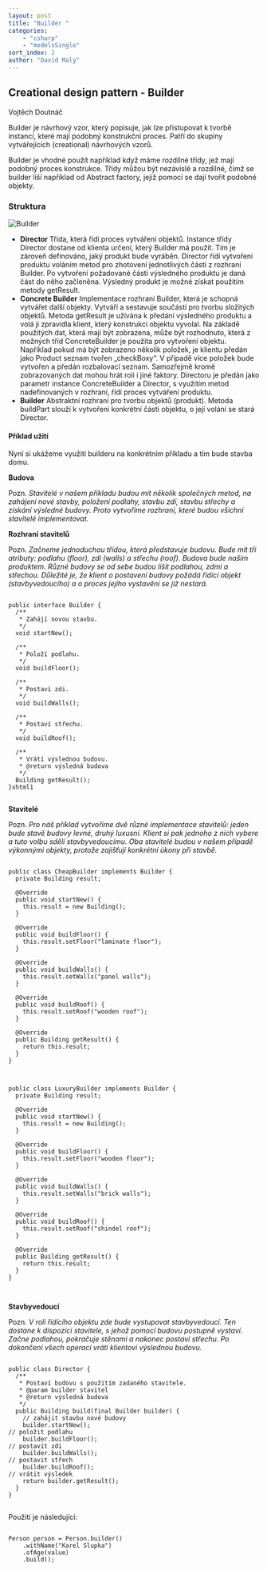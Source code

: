 ```yaml
---
layout: post
title: "Builder "
categories:
    - "csharp"
    - "modelsSingle"
sort_index: 2
author: "David Malý"
--- 
```



## Creational design pattern - Builder


Vojtěch Doutnáč



Builder je návrhový vzor, který popisuje, jak lze přistupovat k tvorbě instancí, které mají podobný konstrukční proces. Patří do skupiny vytvářejících (creational) návrhových vzorů.



Builder je vhodné použít například když máme rozdílné třídy, jež mají podobný proces konstrukce. Třídy můžou být nezávislé a rozdílné, čímž se builder liší například od Abstract factory, jejíž pomocí se dají tvořit podobné objekty.


### Struktura
![Builder](./images/Builder.png)
- **Director**    Třída, která řídí proces vytváření objektů. Instance třídy Director dostane od klienta určení, který Builder má použít. Tím je zároveň definováno, jaký produkt bude vyráběn. Director řídí vytvoření produktu voláním metod pro zhotovení jednotlivých částí z rozhraní Builder. Po vytvoření požadované části výsledného produktu je daná část do něho začleněna. Výsledný produkt je možné získat použitím metody getResult.
- **Concrete Builder**    Implementace rozhraní Builder, která je schopná vytvářet další objekty. Vytváří a sestavuje součásti pro tvorbu složitých objektů. Metoda getResult je užívána k předání výsledného produktu a volá ji zpravidla klient, který konstrukci objektu vyvolal. Na základě použitých dat, která mají být zobrazena, může být rozhodnuto, která z možných tříd ConcreteBuilder je použita pro vytvoření objektu. Například pokud má být zobrazeno několik položek, je klientu předán jako Product seznam tvořen „checkBoxy“. V případě více položek bude vytvořen a předán rozbalovací seznam. Samozřejmě kromě zobrazovaných dat mohou hrát roli i jiné faktory. Directoru je předán jako parametr instance ConcreteBuilder a Director, s využitím metod nadefinovaných v rozhraní, řídí proces vytváření produktu.
- **Builder**    Abstraktní rozhraní pro tvorbu objektů (produkt). Metoda buildPart slouží k vytvoření konkrétní části objektu, o její volání se stará Director.


#### Příklad užití


Nyní si ukážeme využití builderu na konkrétním příkladu a tím bude stavba domu.

**Budova**

Pozn.    *Stavitelé v našem příkladu budou mít několik společných metod, na zahájení nové stavby, položení podlahy, stavbu zdí, stavbu střechy a získání výsledné budovy. Proto vytvoříme rozhraní, které budou všichni stavitelé implementovat.*

**Rozhraní stavitelů**

Pozn.    *Začneme jednoduchou třídou, která představuje budovu. Bude mít tři atributy: podlahu (floor), zdi (walls) a střechu (roof). Budova bude naším produktem. Různé budovy se od sebe budou lišit podlahou, zdmi a střechou. Důležité je, že klient o postavení budovy požádá řídící objekt (stavbyvedoucího) a o proces jejího vystavění se již nestará.*


```

public interface Builder {
  /**
   * Zahájí novou stavbu.
   */
  void startNew();

  /**
   * Položí podlahu.
   */
  void buildFloor();

  /**
   * Postaví zdi.
   */
  void buildWalls();

  /**
   * Postaví střechu.
   */
  void buildRoof();

  /**
   * Vrátí výslednou budovu.
   * @return výsledná budova
   */
  Building getResult();
}xhtml1


```
**Stavitelé**

Pozn.    *Pro náš příklad vytvoříme dvě různé implementace stavitelů: jeden bude stavě budovy levné, druhý luxusní. Klient si pak jednoho z nich vybere a tuto volbu sdělí stavbyvedoucímu. Oba stavitelé budou v našem případě výkonnými objekty, protože zajišťují konkrétní úkony při stavbě.*


```

public class CheapBuilder implements Builder {
  private Building result;

  @Override
  public void startNew() {
    this.result = new Building();
  }

  @Override
  public void buildFloor() {
    this.result.setFloor("laminate floor");
  }

  @Override
  public void buildWalls() {
    this.result.setWalls("panel walls");
  }

  @Override
  public void buildRoof() {
    this.result.setRoof("wooden roof");
  }

  @Override
  public Building getResult() {
    return this.result;
  }
}


```

```

public class LuxuryBuilder implements Builder {
  private Building result;

  @Override
  public void startNew() {
    this.result = new Building();
  }

  @Override
  public void buildFloor() {
    this.result.setFloor("wooden floor");
  }

  @Override
  public void buildWalls() {
    this.result.setWalls("brick walls");
  }

  @Override
  public void buildRoof() {
    this.result.setRoof("shindel roof");
  }

  @Override
  public Building getResult() {
    return this.result;
  }
}



```
**Stavbyvedoucí**

Pozn.    *V roli řídícího objektu zde bude vystupovat stavbyvedoucí. Ten dostane k dispozici stavitele, s jehož pomocí budovu postupně vystaví. Začne podlahou, pokračuje stěnami a nakonec postaví střechu. Po dokončení všech operací vrátí klientovi výslednou budovu.*


```

public class Director {
  /**
   * Postaví budovu s použitím zadaného stavitele.
   * @param builder stavitel
   * @return výsledná budova
   */
  public Building build(final Builder builder) {
    // zahájit stavbu nové budovy
    builder.startNew();// položit podlahu
    builder.buildFloor();// postavit zdi
    builder.buildWalls();// postavit střech
    builder.buildRoof();// vrátit výsledek
    return builder.getResult();
  }
}


```


Použití je následující:


```

Person person = Person.builder()
    .withName("Karel Slupka")
    .ofAge(value)
    .build();


```
